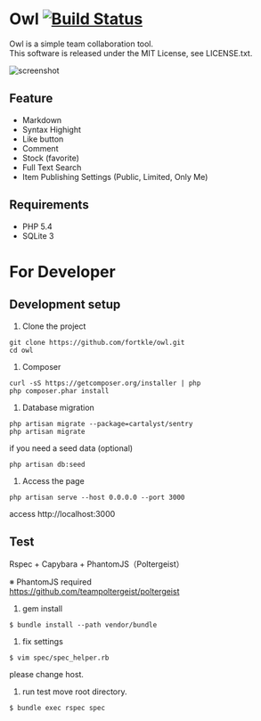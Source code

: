 # Owl [![Build Status](https://travis-ci.org/fortkle/owl.svg?branch=master)](https://travis-ci.org/fortkle/owl)

Owl is a simple team collaboration tool.  
This software is released under the MIT License, see LICENSE.txt.

![screenshot](https://raw.githubusercontent.com/wiki/fortkle/owl/images/owl_screenshot.png)

## Feature

- Markdown
- Syntax Highight
- Like button
- Comment
- Stock (favorite)
- Full Text Search
- Item Publishing Settings (Public, Limited, Only Me)

## Requirements

- PHP 5.4
- SQLite 3


# For Developer
## Development setup
1. Clone the project

```
git clone https://github.com/fortkle/owl.git
cd owl
```

1. Composer

```
curl -sS https://getcomposer.org/installer | php
php composer.phar install
```

1. Database migration

```
php artisan migrate --package=cartalyst/sentry
php artisan migrate
```

if you need a seed data (optional)

```
php artisan db:seed
```

1. Access the page

```
php artisan serve --host 0.0.0.0 --port 3000
```

access http://localhost:3000  



## Test
Rspec + Capybara + PhantomJS（Poltergeist）

※ PhantomJS required  
https://github.com/teampoltergeist/poltergeist

1. gem install

```
$ bundle install --path vendor/bundle
```

1. fix settings

```
$ vim spec/spec_helper.rb
```
please change host.

1. run test
move root directory.

```
$ bundle exec rspec spec
```
